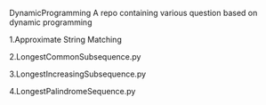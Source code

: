 DynamicProgramming
A repo containing various question based on dynamic programming 

1.Approximate String Matching

2.LongestCommonSubsequence.py

3.LongestIncreasingSubsequence.py

4.LongestPalindromeSequence.py
